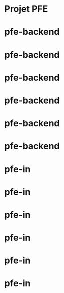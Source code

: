 # Projet PFE
# pfe-backend
# pfe-backend
# pfe-backend
# pfe-backend
# pfe-backend
# pfe-backend
# pfe-in
# pfe-in
# pfe-in
# pfe-in
# pfe-in
# pfe-in
